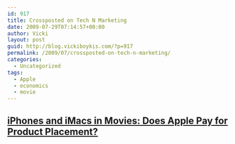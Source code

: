 ```yaml
---
id: 917
title: Crossposted on Tech N Marketing
date: 2009-07-29T07:14:57+00:00
author: Vicki
layout: post
guid: http://blog.vickiboykis.com/?p=917
permalink: /2009/07/crossposted-on-tech-n-marketing/
categories:
  - Uncategorized
tags:
  - Apple
  - economics
  - movie
---
```

## <a title="iPhones and iMacs in Movies: Does Apple Pay?" rel="bookmark" href="http://technmarketing.com/random/iphones-and-imacs-in-movies-does-apple-pay/">iPhones and iMacs in Movies: Does Apple Pay for Product Placement?<br /> </a>